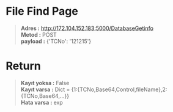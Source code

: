 # File Find Page
   
>**Adres :** http://172.104.152.183:5000/DatabaseGetinfo  
>**Metod :** POST  
>**payload :** {'TCNo': '121215'}  
# Return  
>**Kayıt yoksa :** False  
>**Kayıt varsa :** Dict = {1:{TCNo,Base64,Control,fileName},2:{TCNo,Base64,...}}  
>**Hata varsa  :** exp  